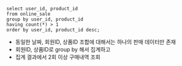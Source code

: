 ```mysql
select user_id, product_id
from online_sale
group by user_id, product_id
having count(*) > 1
order by user_id, product_id desc;
```

* 동일한 날짜, 회원ID, 상품ID 조합에 대해서는 하나의 판매 데이터만 존재
* 회원ID, 상품ID로 group by 해서 집계하고
* 집계 결과에서 2회 이상 구매내역 조회